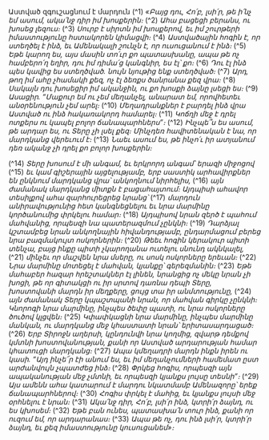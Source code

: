 
Աստված զգուշացնում է մարդուն
(^1) _«Բայց դու, Հո՛բ, լսի՛ր, թե ի՛նչ եմ ասում, ակա՛նջ դիր իմ խոսքերին։_
(^2) _Ահա բացեցի բերանս, ու խոսեց լեզուս։_
(^3) _Սուրբ է սիրտն իմ խոսքերով,
եւ իմ շուրթերի իմաստությունը հստակորեն կիմացվի։_
(^4) _Աստվածային հոգին է, որ ստեղծել է ինձ,
եւ Ամենակալի շունչն է, որ ուսուցանում է ինձ։_
(^5) _Եթե կարող ես, այս մասին տո՛ւր քո պատասխանը,
ապա թե ոչ համբերո՛ղ եղիր,
դու իմ դիմա՛ց կանգնիր, ես էլ՝ քո։_
(^6) _Դու էլ ինձ պես կավից ես ստեղծված.
նույն նյութից ենք ստեղծված։_
(^7) _Արդ, թող իմ ահը չհամակի քեզ,
ոչ էլ ձեռքս ծանրանա քեզ վրա։_
(^8) _Սակայն դու խոսեցիր իմ ականջին,
ու քո խոսքի ձայնը լսեցի ես։_
(^9) _Ասացիր. “Մաքուր եմ ու չեմ մեղանչել,
անարատ եմ, որովհետեւ անօրենություն չեմ արել։_
(^10) _Մեղադրանքներ է բարդել ինձ վրա Աստված ու ինձ հակառակորդ համարել։_
(^11) _Կոճղի մեջ է դրել ոտքերս ու կապել բոլոր ճանապարհներս”։_
(^12) _Ինչպե՞ս ես ասում, թե արդար ես, ու Տերը չի լսել քեզ։
Մինչդեռ հավիտենական է նա, որ մարդկանց վերեւում է։_
(^13) _Նաեւ ասում ես, թե ինչո՛ւ իր ատյանում դեռ ականջ չի դրել քո բոլոր խոսքերին։_


(^14) _Տերը խոսում է մի անգամ,
եւ երկրորդ անգամ՝ երազի միջոցով_
(^15) _եւ կամ գիշերային այցելությամբ,
երբ սաստիկ արհավիրքներ են ընկնում մարդկանց վրա՝ անկողնում նիրհելիս,_
(^16) _այն ժամանակ մարդկանց միտքն է բացահայտում։
Այդպիսի ահավոր տեսիլքով ահա
զարհուրեցրեց նրանց՝_
(^17) _մարդուն անիրավությունից հետ կանգնեցնելու
եւ նրա մարմինը կործանումից փրկելու համար։_
(^18) _Այդպիսով նրան զերծ է պահում մահվանից,
որպեսզի նա պատերազմում չընկնի։_
(^19) _Դարձյալ կշտամբեց նրան անկողնային հիվանդությամբ,
ընդարմացում բերեց նրա բազմակույտ ոսկորներին։_
(^20) _Թեեւ հոգին կերակուր պիտի տենչա,
բայց ինքը պիտի չկարողանա ուտելու սնունդ ակնկալել,_
(^21) _մինչեւ որ մաշվեն նրա մսերը, ու սոսկ ոսկորները երեւան։_
(^22) _Նրա մարմինը մոտեցել է մահվան,
կյանքը՝ գերեզմանին։_
(^23) _Եթե մահաբեր հազար հրեշտակներ էլ լինեն,
նրանցից ոչ մեկը նրան չի խոցի,
թե որ գիտակցի ու իր սրտով դառնա դեպի Տերը,
խոստովանի մարդն իր մեղքերը, ցույց տա իր անմտությունը,_
(^24) _այն ժամանակ Տերը կպաշտպանի նրան, որ մահվան գիրկը չընկնի։
Կնորոգի նրա մարմինը, ինչպես ծեփը պատի,
ու նրա ոսկորները ծուծով կլցվեն։_
(^25) _Կփափկացնի նրա մարմինը, ինչպես մարմինը մանկան,
ու մարդկանց մեջ կհաստատի նրան՝ երիտասարդացած։_
(^26) _Երբ Տիրոջն աղերսի, կընդունվի նրա կողմից,
զվարթ դեմքով կմտնի խոստովանության,
քանի որ Աստված արդարության համար կհատուցի մարդկանց։_
(^27) _Ապա կմեղադրի մարդն ինքն իրեն ու կասի.
“Այդ ինչե՜ր էի անում ես,
եւ իմ մեղանչումների համեմատ ըստ արժանվույն չպատժեց ինձ։_
(^28) _Փրկեց հոգիս, որպեսզի այն ապականության մեջ չմտնի,
եւ որպեսզի կյանքս լույսը տեսնի”։_
(^29) _Այս ամենն ահա կատարում է մարդու նկատմամբ Ամենազորը՝ երեք ճանապարհներով։_
(^30) _Հոգիս փրկել է մահից, եւ կյանքս լույսի մեջ օրհնելու է նրան։_
(^31) _Ակա՛նջ դիր, Հո՛բ, լսի՛ր ինձ, կտրի՛ր ձայնդ, ու ես կխոսեմ։_
(^32) _Եթե բան ունես, պատասխա՛ն տուր ինձ,
քանի որ ուզում եմ, որ արդարանաս։_
(^33) _Ապա թե ոչ, դու ինձ լսի՛ր, կտրի՛ր ձայնդ, եւ քեզ իմաստությունը կուսուցանեմ»։_
